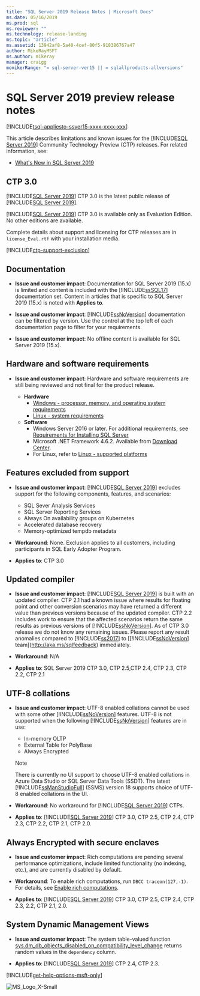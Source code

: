 ```yaml
---
title: "SQL Server 2019 Release Notes | Microsoft Docs"
ms.date: 05/16/2019
ms.prod: sql
ms.reviewer: ""
ms.technology: release-landing
ms.topic: "article"
ms.assetid: 13942af8-5a40-4cef-80f5-918386767a47
author: MikeRayMSFT
ms.author: mikeray
manager: craigg
monikerRange: "= sql-server-ver15 || = sqlallproducts-allversions"
---
```

# SQL Server 2019 preview release notes
[!INCLUDE[tsql-appliesto-ssver15-xxxx-xxxx-xxx](../includes/tsql-appliesto-ssver15-xxxx-xxxx-xxx.md)]

This article describes limitations and known issues for the [!INCLUDE[SQL Server 2019](../includes/sssqlv15-md.md)] Community Technology Preview (CTP) releases. For related information, see:
- [What's New in SQL Server 2019](../sql-server/what-s-new-in-sql-server-ver15.md)

## CTP 3.0

[!INCLUDE[SQL Server 2019](../includes/sssqlv15-md.md)] CTP 3.0 is the latest public release of [!INCLUDE[SQL Server 2019](../includes/sssqlv15-md.md)].

[!INCLUDE[SQL Server 2019](../includes/sssqlv15-md.md)] CTP 3.0 is available only as Evaluation Edition. No other editions are available. 

Complete details about support and licensing for CTP releases are in `license_Eval.rtf` with your installation media.

[!INCLUDE[ctp-support-exclusion](../includes/ctp-support-exclusion.md)]

## Documentation

- **Issue and customer impact**: Documentation for SQL Server 2019 (15.x) is limited and content is included with the [!INCLUDE[ssSQL17](../includes/sssql17-md.md)] documentation set. Content in articles that is specific to SQL Server 2019 (15.x) is noted with **Applies to**.

- **Issue and customer impact**: [!INCLUDE[ssNoVersion](../includes/ssnoversion-md.md)] documentation can be filtered by version. Use the control at the top left of each documentation page to filter for your requirements.

- **Issue and customer impact**: No offline content is available for SQL Server 2019 (15.x).

## Hardware and software requirements

- **Issue and customer impact**: Hardware and software requirements are still being reviewed and not final for the product release.

  - **Hardware**
    - [Windows - processor, memory, and operating system requirements](../sql-server/install/hardware-and-software-requirements-for-installing-sql-server.md#pmosr)
    - [Linux - system requirements](../linux/sql-server-linux-setup.md#system)
  - **Software**
    - Windows Server 2016 or later. For additional requirements, see [Requirements for Installing SQL Server](../sql-server/install/hardware-and-software-requirements-for-installing-sql-server.md)
    - Microsoft .NET Framework 4.6.2. Available from [Download Center](https://www.microsoft.com/download/details.aspx?id=53344).
    - For Linux, refer to [Linux - supported platforms](../linux/sql-server-linux-setup.md#supportedplatforms)

## <a name = "release-notes"></a>Features excluded from support

- **Issue and customer impact**: [!INCLUDE[SQL Server 2019](../includes/sssqlv15-md.md)] excludes support for the following components, features, and scenarios:
  - SQL Sever Analysis Services
  - SQL Server Reporting Services
  - Always On availability groups on Kubernetes
  - Accelerated database recovery
  - Memory-optimized tempdb metadata

- **Workaround**: None. Exclusion applies to all customers, including participants in SQL Early Adopter Program.

- **Applies to**: CTP 3.0

## Updated compiler

- **Issue and customer impact**: [!INCLUDE[SQL Server 2019](../includes/sssqlv15-md.md)] is built with an updated compiler. CTP 2.1 had a known issue where results for floating point and other conversion scenarios may have returned a different value than previous versions because of the updated compiler. CTP 2.2 includes work to ensure that the affected scenarios return the same results as previous versions of [!INCLUDE[ssNoVersion](../includes/ssnoversion-md.md)]. As of CTP 3.0 release we do not know any remaining issues. Please report any result anomalies compared to [!INCLUDE[ss2017](../includes/sssqlv14-md.md)] to [[!INCLUDE[ssNoVersion](../includes/ssnoversion-md.md)] team](http://aka.ms/sqlfeedback) immediately.

- **Workaround**: N/A

- **Applies to**: SQL Server 2019 CTP 3.0, CTP 2.5,CTP 2.4, CTP 2.3, CTP 2.2, CTP 2.1

## UTF-8 collations

- **Issue and customer impact**: UTF-8 enabled collations cannot be used with some other [!INCLUDE[ssNoVersion](../includes/ssnoversion-md.md)] features. UTF-8 is not supported when the following [!INCLUDE[ssNoVersion](../includes/ssnoversion-md.md)] features are in use:

  - In-memory OLTP
  - External Table for PolyBase
  - Always Encrypted

  > [!Note]
  > There is currently no UI support to choose UTF-8 enabled collations in Azure Data Studio or SQL Server Data Tools (SSDT). The latest [!INCLUDE[ssManStudioFull](../includes/ssmanstudiofull-md.md)] (SSMS) version 18 supports choice of UTF-8 enabled collations in the UI.
 
- **Workaround**: No workaround for [!INCLUDE[SQL Server 2019](../includes/sssqlv15-md.md)] CTPs.

- **Applies to**: [!INCLUDE[SQL Server 2019](../includes/sssqlv15-md.md)] CTP 3.0, CTP 2.5, CTP 2.4, CTP 2.3, CTP 2.2, CTP 2.1, CTP 2.0.

## Always Encrypted with secure enclaves

- **Issue and customer impact**: Rich computations are pending several performance optimizations, include limited functionality (no indexing, etc.), and are currently disabled by default.

- **Workaround**: To enable rich computations, run `DBCC traceon(127,-1)`. For details, see  [Enable rich computations](../relational-databases/security/encryption/configure-always-encrypted-enclaves.md#configure-a-secure-enclave).

- **Applies to**: [!INCLUDE[SQL Server 2019](../includes/sssqlv15-md.md)] CTP 3.0, CTP 2.5, CTP 2.4, CTP 2.3, 2.2, CTP 2.1, 2.0.

## System Dynamic Management Views

- **Issue and customer impact**: The system table-valued function [sys.dm_db_objects_disabled_on_compatibility_level_change](../relational-databases/system-dynamic-management-views/spatial-data-sys-dm-db-objects-disabled-on-compatibility-level-change.md) returns random values in the `dependency` column.

- **Applies to**: [!INCLUDE[SQL Server 2019](../includes/sssqlv15-md.md)]  CTP 2.4, CTP 2.3.

[!INCLUDE[get-help-options-msft-only](../includes/paragraph-content/get-help-options.md)]

![MS_Logo_X-Small](../sql-server/media/ms-logo-x-small.png)
